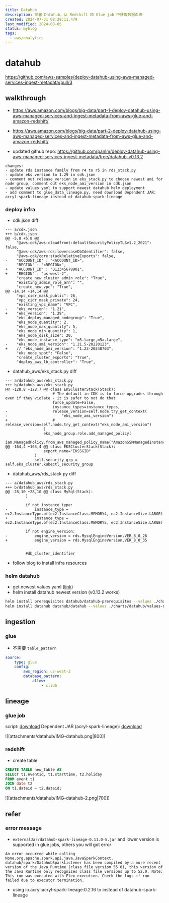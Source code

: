 ```yaml
---
title: Datahub
description: 部署 Datahub，从 Redshift 和 Glue job 中获取数据血缘
created: 2024-07-31 08:28:11.479
last_modified: 2024-08-05
status: myblog
tags:
  - aws/analytics
---
```


# datahub
https://github.com/aws-samples/deploy-datahub-using-aws-managed-services-ingest-metadata/pull/3

## walkthrough
- https://aws.amazon.com/blogs/big-data/part-1-deploy-datahub-using-aws-managed-services-and-ingest-metadata-from-aws-glue-and-amazon-redshift/
- https://aws.amazon.com/blogs/big-data/part-2-deploy-datahub-using-aws-managed-services-and-ingest-metadata-from-aws-glue-and-amazon-redshift/

- updated github repo: https://github.com/panlm/deploy-datahub-using-aws-managed-services-ingest-metadata/tree/datahub-v0.13.2

```
changes:
- update rds instance family from r4 to r5 in rds_stack.py
- update eks version to 1.29 in cdk.json
- comment out release_version in eks_stack.py to choose newest ami for node group, comment out eks_node_ami_version in cdk.json
- update values yaml to support newest datahub helm deployment
- add comment to glue_data_lineage.py, need download Dependent JAR: acryl-spark-lineage instead of datahub-spark-lineage
```

### deploy infra
- cdk.json diff
```
--- a/cdk.json
+++ b/cdk.json
@@ -5,8 +5,8 @@
     "@aws-cdk/aws-cloudfront:defaultSecurityPolicyTLSv1.2_2021": false,
     "@aws-cdk/aws-rds:lowercaseDbIdentifier": false,
     "@aws-cdk/core:stackRelativeExports": false,
-    "ACCOUNT_ID" : "<ACCOUNT_ID>",
-    "REGION" : "<REGION>",
+    "ACCOUNT_ID" : "012345678901",
+    "REGION" : "us-west-2",
     "create_new_cluster_admin_role": "True",
     "existing_admin_role_arn": "",
     "create_new_vpc": "True",
@@ -14,14 +14,14 @@
     "vpc_cidr_mask_public": 26,
     "vpc_cidr_mask_private": 24,
     "existing_vpc_name": "VPC",
-    "eks_version": "1.21",
+    "eks_version": "1.29",
     "eks_deploy_managed_nodegroup": "True",
     "eks_node_quantity": 2,
     "eks_node_max_quantity": 5,
     "eks_node_min_quantity": 1,
     "eks_node_disk_size": 20,
     "eks_node_instance_type": "m5.large,m5a.large",
-    "eks_node_ami_version": "1.21.5-20220123",
+    // "eks_node_ami_version": "1.23-20240703",
     "eks_node_spot": "False",
     "create_cluster_exports": "True",
     "deploy_aws_lb_controller": "True",

```

- datahub_aws/eks_stack.py diff
```
--- a/datahub_aws/eks_stack.py
+++ b/datahub_aws/eks_stack.py
@@ -128,8 +128,7 @@ class EKSClusterStack(Stack):
                     # The default in CDK is to force upgrades through even if they violate - it is safer to not do that
                     force_update=False,
                     instance_types=instance_types,
-                    release_version=self.node.try_get_context(
-                        "eks_node_ami_version")
+                    # release_version=self.node.try_get_context("eks_node_ami_version")
                 )
                 eks_node_group.role.add_managed_policy(
                     iam.ManagedPolicy.from_aws_managed_policy_name("AmazonSSMManagedInstanceCore"))
@@ -164,4 +163,4 @@ class EKSClusterStack(Stack):
                 export_name="EKSSGID"
             )
             self.security_grp =  self.eks_cluster.kubectl_security_group

```

- datahub_aws/rds_stack.py diff
```
--- a/datahub_aws/rds_stack.py
+++ b/datahub_aws/rds_stack.py
@@ -28,10 +28,10 @@ class MySql(Stack):
         )
        
         if not instance_type:
-            instance_type = ec2.InstanceType.of(ec2.InstanceClass.MEMORY4, ec2.InstanceSize.LARGE)
+            instance_type = ec2.InstanceType.of(ec2.InstanceClass.MEMORY5, ec2.InstanceSize.LARGE)
 
         if not engine_version:
-            engine_version = rds.MysqlEngineVersion.VER_8_0_26
+            engine_version = rds.MysqlEngineVersion.VER_8_0_35
 
        
         #db_cluster_identifier

```

- follow blog to install infra resources

### helm datahub
- get newest values yaml ([link](https://github.com/panlm/deploy-datahub-using-aws-managed-services-ingest-metadata/tree/datahub-v0.13.2/charts))
- helm install datahub newest version (v0.13.2 works)
```sh
helm install prerequisites datahub/datahub-prerequisites --values ./charts/prerequisites/values-new.yaml
helm install datahub datahub/datahub --values ./charts/datahub/values-new.yaml

```

## ingestion
### glue
- 不需要 `table_pattern`
```yaml
source:
    type: glue
    config:
        aws_region: us-west-2
        database_pattern:
            allow:
                - clidb

```

## lineage
### glue job
script: [download](https://github.com/panlm/deploy-datahub-using-aws-managed-services-ingest-metadata/blob/datahub-v0.13.2/aws-dataplatform-meta-data-ingestion/examples/code/glue_data_lineage.py)
Dependent JAR (acryl-spark-lineage): [download](https://repo1.maven.org/maven2/io/acryl/acryl-spark-lineage/0.2.16/)

![[attachments/datahub/IMG-datahub.png|800]]

### redshift
- create table
```sql
CREATE TABLE new_table AS
SELECT t1.eventid, t1.starttime, t2.holiday
FROM event t1
JOIN date t2
ON t1.dateid = t2.dateid;

```
![[attachments/datahub/IMG-datahub-2.png|700]]

## refer 
### error message
- `externalJar/datahub-spark-lineage-0.11.0-5.jar` and lower version is supported in glue jobs, others you will got error
```
An error occurred while calling None.org.apache.spark.api.java.JavaSparkContext. datahub/spark/DatahubSparkListener has been compiled by a more recent version of the Java Runtime (class file version 55.0), this version of the Java Runtime only recognizes class file versions up to 52.0. Note: This run was executed with Flex execution. Check the logs if run failed due to executor termination.
```

- using io.acryl:acryl-spark-lineage:0.2.16 to instead of datahub-spark-lineage



